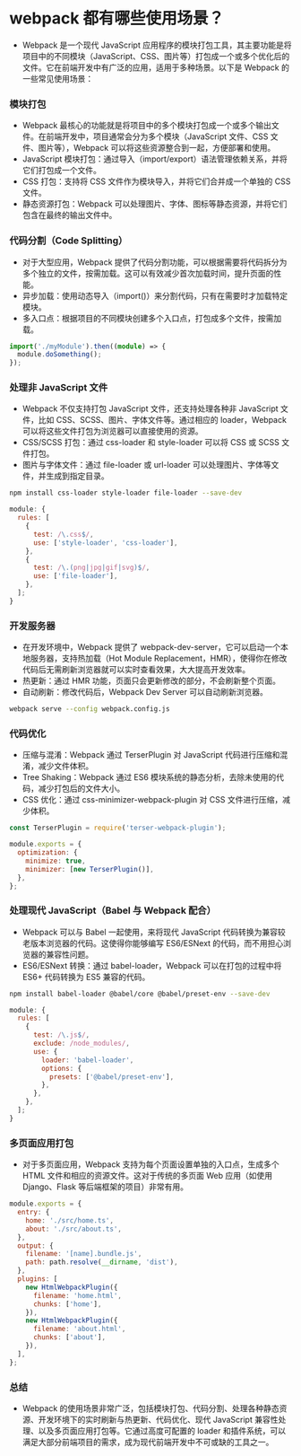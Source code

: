 # webpack 都有哪些使用场景？

- Webpack 是一个现代 JavaScript 应用程序的模块打包工具，其主要功能是将项目中的不同模块（JavaScript、CSS、图片等）打包成一个或多个优化后的文件。它在前端开发中有广泛的应用，适用于多种场景。以下是 Webpack 的一些常见使用场景：

### 模块打包

- Webpack 最核心的功能就是将项目中的多个模块打包成一个或多个输出文件。在前端开发中，项目通常会分为多个模块（JavaScript 文件、CSS 文件、图片等），Webpack 可以将这些资源整合到一起，方便部署和使用。
- JavaScript 模块打包：通过导入（import/export）语法管理依赖关系，并将它们打包成一个文件。
- CSS 打包：支持将 CSS 文件作为模块导入，并将它们合并成一个单独的 CSS 文件。
- 静态资源打包：Webpack 可以处理图片、字体、图标等静态资源，并将它们包含在最终的输出文件中。

### 代码分割（Code Splitting）

- 对于大型应用，Webpack 提供了代码分割功能，可以根据需要将代码拆分为多个独立的文件，按需加载。这可以有效减少首次加载时间，提升页面的性能。
- 异步加载：使用动态导入（import()）来分割代码，只有在需要时才加载特定模块。
- 多入口点：根据项目的不同模块创建多个入口点，打包成多个文件，按需加载。

```ts
import('./myModule').then((module) => {
  module.doSomething();
});
```

### 处理非 JavaScript 文件

- Webpack 不仅支持打包 JavaScript 文件，还支持处理各种非 JavaScript 文件，比如 CSS、SCSS、图片、字体文件等。通过相应的 loader，Webpack 可以将这些文件打包为浏览器可以直接使用的资源。
- CSS/SCSS 打包：通过 css-loader 和 style-loader 可以将 CSS 或 SCSS 文件打包。
- 图片与字体文件：通过 file-loader 或 url-loader 可以处理图片、字体等文件，并生成到指定目录。

```bash
npm install css-loader style-loader file-loader --save-dev
```

```js
module: {
  rules: [
    {
      test: /\.css$/,
      use: ['style-loader', 'css-loader'],
    },
    {
      test: /\.(png|jpg|gif|svg)$/,
      use: ['file-loader'],
    },
  ];
}
```

### 开发服务器

- 在开发环境中，Webpack 提供了 webpack-dev-server，它可以启动一个本地服务器，支持热加载（Hot Module Replacement，HMR），使得你在修改代码后无需刷新浏览器就可以实时查看效果，大大提高开发效率。
- 热更新：通过 HMR 功能，页面只会更新修改的部分，不会刷新整个页面。
- 自动刷新：修改代码后，Webpack Dev Server 可以自动刷新浏览器。

```bash
webpack serve --config webpack.config.js

```

### 代码优化

- 压缩与混淆：Webpack 通过 TerserPlugin 对 JavaScript 代码进行压缩和混淆，减少文件体积。
- Tree Shaking：Webpack 通过 ES6 模块系统的静态分析，去除未使用的代码，减少打包后的文件大小。
- CSS 优化：通过 css-minimizer-webpack-plugin 对 CSS 文件进行压缩，减少体积。

```js
const TerserPlugin = require('terser-webpack-plugin');

module.exports = {
  optimization: {
    minimize: true,
    minimizer: [new TerserPlugin()],
  },
};
```

### 处理现代 JavaScript（Babel 与 Webpack 配合）

- Webpack 可以与 Babel 一起使用，来将现代 JavaScript 代码转换为兼容较老版本浏览器的代码。这使得你能够编写 ES6/ESNext 的代码，而不用担心浏览器的兼容性问题。
- ES6/ESNext 转换：通过 babel-loader，Webpack 可以在打包的过程中将 ES6+ 代码转换为 ES5 兼容的代码。

```bash
npm install babel-loader @babel/core @babel/preset-env --save-dev

```

```js
module: {
  rules: [
    {
      test: /\.js$/,
      exclude: /node_modules/,
      use: {
        loader: 'babel-loader',
        options: {
          presets: ['@babel/preset-env'],
        },
      },
    },
  ];
}
```

### 多页面应用打包

- 对于多页面应用，Webpack 支持为每个页面设置单独的入口点，生成多个 HTML 文件和相应的资源文件。这对于传统的多页面 Web 应用（如使用 Django、Flask 等后端框架的项目）非常有用。

```js
module.exports = {
  entry: {
    home: './src/home.ts',
    about: './src/about.ts',
  },
  output: {
    filename: '[name].bundle.js',
    path: path.resolve(__dirname, 'dist'),
  },
  plugins: [
    new HtmlWebpackPlugin({
      filename: 'home.html',
      chunks: ['home'],
    }),
    new HtmlWebpackPlugin({
      filename: 'about.html',
      chunks: ['about'],
    }),
  ],
};
```

### 总结

- Webpack 的使用场景非常广泛，包括模块打包、代码分割、处理各种静态资源、开发环境下的实时刷新与热更新、代码优化、现代 JavaScript 兼容性处理、以及多页面应用打包等。它通过高度可配置的 loader 和插件系统，可以满足大部分前端项目的需求，成为现代前端开发中不可或缺的工具之一。
